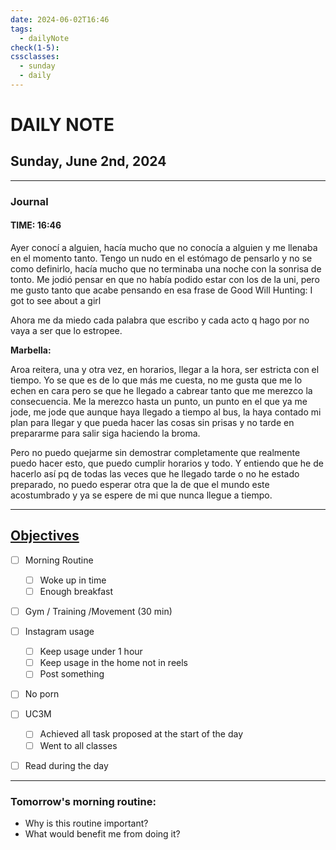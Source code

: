 ```yaml
---
date: 2024-06-02T16:46
tags:
  - dailyNote
check(1-5): 
cssclasses:
  - sunday
  - daily
---
```


# DAILY NOTE
## Sunday, June 2nd, 2024

***
### Journal
#### TIME: 16:46

Ayer conocí a alguien, hacía mucho que no conocía a alguien y me llenaba en el momento tanto. Tengo un nudo en el estómago de pensarlo y no se como definirlo, hacía mucho que no terminaba una noche con la sonrisa de tonto. 
Me jodió pensar en que no había podido estar con los de la uni, pero me gusto tanto que acabe pensando en esa frase de Good Will Hunting: I got to see about a girl 

Ahora me da miedo cada palabra que escribo y cada acto q hago por no vaya a ser que lo estropee. 


**Marbella:** 

Aroa reitera, una y otra vez, en horarios, llegar a la hora, ser estricta con el tiempo. Yo se que es de lo que más me cuesta, no me gusta que me lo echen en cara pero se que he llegado a cabrear tanto que me merezco la consecuencia. 
Me la merezco hasta un punto, un punto en el que ya me jode, me jode que aunque haya llegado a tiempo al bus, la haya contado mi plan para llegar y que pueda hacer las cosas sin prisas y no tarde en prepararme para salir siga haciendo la broma. 

Pero no puedo quejarme sin demostrar completamente que realmente puedo hacer esto, que puedo cumplir horarios y todo. Y entiendo que he de hacerlo así pq de todas las veces que he llegado tarde o no he estado preparado, no puedo esperar otra que la de que el mundo este acostumbrado y ya se espere de mi que nunca llegue a tiempo. 
***

## [Objectives](Objectives%20from%20March%2023%20to%20September%2023%20)

- [ ] Morning Routine
	- [ ] Woke up in time
	- [ ] Enough breakfast
- [ ] Gym / Training /Movement (30 min)

- [ ]  Instagram usage
	- [ ] Keep usage under 1 hour
	- [ ] Keep usage in the home not in reels
	- [ ] Post something

- [ ] No porn 

- [ ] UC3M
	- [ ] Achieved all task proposed at the start of the day
	- [ ] Went to all classes

- [ ] Read during the day


---
### Tomorrow's morning routine: 
+ Why is this routine important? 
+ What would benefit me from doing it?